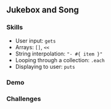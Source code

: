 ## Jukebox and Song

### Skills

- User input: `gets`
- Arrays: `[]`, `<<`
- String interpolation: `"- #{ item }"`
- Looping through a collection: `.each`
- Displaying to user: `puts`

### Demo



### Challenges

